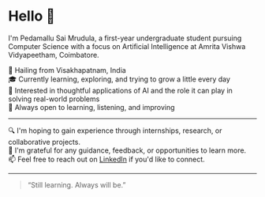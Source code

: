 # Hello 👋

I'm Pedamallu Sai Mrudula, a first-year undergraduate student pursuing Computer Science with a focus on Artificial Intelligence at Amrita Vishwa Vidyapeetham, Coimbatore.

📍 Hailing from Visakhapatnam, India  
🎓 Currently learning, exploring, and trying to grow a little every day  
🧠 Interested in thoughtful applications of AI and the role it can play in solving real-world problems  
🌱 Always open to learning, listening, and improving

---

🔍 I'm hoping to gain experience through internships, research, or collaborative projects.  
🤝 I'm grateful for any guidance, feedback, or opportunities to learn more.  
📫 Feel free to reach out on [LinkedIn](www.linkedin.com/in/sai-mrudula-pedamallu-1b44a3345) if you'd like to connect.

---

> “Still learning. Always will be.”
